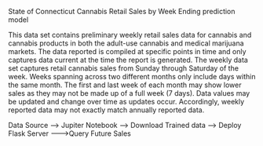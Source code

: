 State of Connecticut Cannabis Retail Sales by Week Ending prediction model 

This data set contains preliminary weekly retail sales data for cannabis and cannabis products in both the adult-use cannabis and medical marijuana markets. The data reported is compiled at specific points in time and only captures data current at the time the report is generated. The weekly data set captures retail cannabis sales from Sunday through Saturday of the week. Weeks spanning across two different months only include days within the same month. The first and last week of each month may show lower sales as they may not be made up of a full week (7 days). Data values may be updated and change over time as updates occur. Accordingly, weekly reported data may not exactly match annually reported data.


Data Source --> Jupiter Notebook --> Download Trained data --> Deploy Flask Server --->Query Future Sales